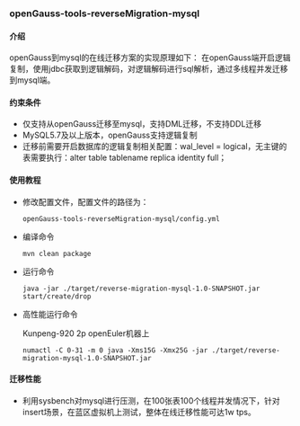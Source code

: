 ### openGauss-tools-reverseMigration-mysql

#### 介绍
openGauss到mysql的在线迁移方案的实现原理如下： 在openGauss端开启逻辑复制，使用jdbc获取到逻辑解码，对逻辑解码进行sql解析，通过多线程并发迁移到mysql端。

#### 约束条件

- 仅支持从openGauss迁移至mysql，支持DML迁移，不支持DDL迁移
- MySQL5.7及以上版本，openGauss支持逻辑复制
- 迁移前需要开启数据库的逻辑复制相关配置：wal_level = logical，无主键的表需要执行：alter table tablename replica identity full；

#### 使用教程

- 修改配置文件，配置文件的路径为：

  ```
  openGauss-tools-reverseMigration-mysql/config.yml
  ```

- 编译命令

  ```
  mvn clean package
  ```

- 运行命令

  ```
  java -jar ./target/reverse-migration-mysql-1.0-SNAPSHOT.jar start/create/drop
  ```

- 高性能运行命令

  Kunpeng-920 2p openEuler机器上

  ```
  numactl -C 0-31 -m 0 java -Xms15G -Xmx25G -jar ./target/reverse-migration-mysql-1.0-SNAPSHOT.jar
  ```

#### 迁移性能

- 利用sysbench对mysql进行压测，在100张表100个线程并发情况下，针对insert场景，在蓝区虚拟机上测试，整体在线迁移性能可达1w tps。